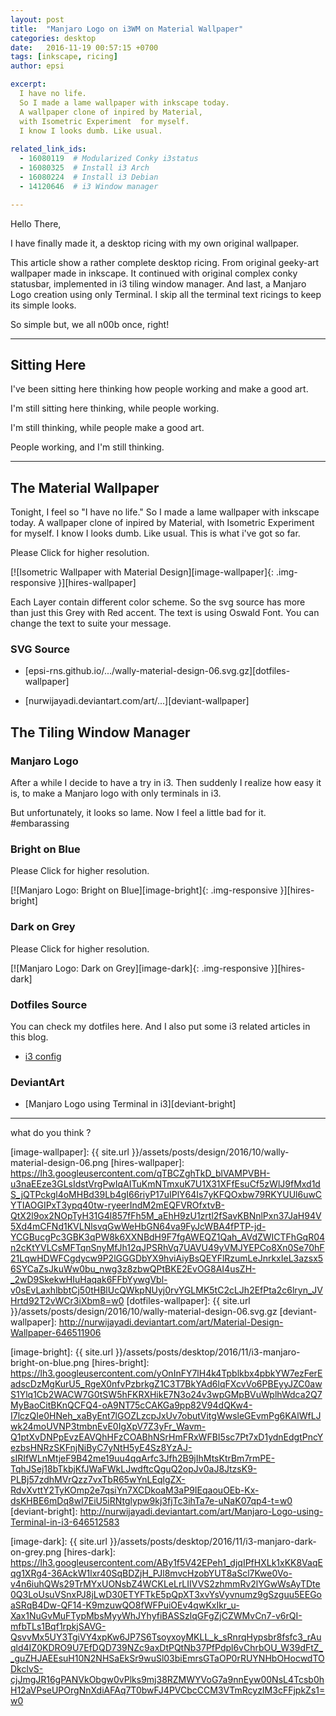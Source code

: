 ```yaml
---
layout: post
title:  "Manjaro Logo on i3WM on Material Wallpaper"
categories: desktop
date:   2016-11-19 00:57:15 +0700
tags: [inkscape, ricing]
author: epsi

excerpt:
  I have no life.
  So I made a lame wallpaper with inkscape today.
  A wallpaper clone of inpired by Material,
  with Isometric Experiment  for myself.
  I know I looks dumb. Like usual.
  
related_link_ids:
  - 16080119  # Modularized Conky i3status
  - 16080325  # Install i3 Arch
  - 16080224  # Install i3 Debian
  - 14120646  # i3 Window manager

---
```


Hello There,

I have finally made it,
a desktop ricing with my own original wallpaper.

This article show a rather complete desktop ricing.
From original geeky-art wallpaper made in inkscape.
It continued with original complex conky statusbar,
implemented in i3 tiling window manager.
And last, a Manjaro Logo creation using only Terminal.
I skip all the terminal text ricings to keep its simple looks.

So simple but, we all n00b once, right!

-- -- --

## Sitting Here 

I've been sitting here thinking how people working and make a good art.

I'm still sitting here thinking, while people working.

I'm still thinking, while people make a good art.

People working, and I'm still thinking.

-- -- --

## The Material Wallpaper

Tonight, I feel so "I have no life."
So I made a lame wallpaper with inkscape today.
A wallpaper clone of inpired by Material,
with Isometric Experiment for myself.
I know I looks dumb. Like usual.
This is what i've got so far.

Please Click for higher resolution.

[![Isometric Wallpaper with Material Design][image-wallpaper]{: .img-responsive }][hires-wallpaper]

Each Layer contain different color scheme.
So the svg source has more than just this Grey with Red accent.
The text is using Oswald Font.
You can change the text to suite your message.


### SVG Source

* [epsi-rns.github.io/.../wally-material-design-06.svg.gz][dotfiles-wallpaper]

* [nurwijayadi.deviantart.com/art/...][deviant-wallpaper]


## The Tiling Window Manager

### Manjaro Logo

After a while I decide to have a try in i3.
Then suddenly I realize how easy it is,
to make a Manjaro logo with only terminals in i3.

But unfortunately, it looks so lame.
Now I feel a little bad for it. #embarassing

### Bright on Blue

Please Click for higher resolution.

[![Manjaro Logo: Bright on Blue][image-bright]{: .img-responsive }][hires-bright]

### Dark on Grey

Please Click for higher resolution.

[![Manjaro Logo: Dark on Grey][image-dark]{: .img-responsive }][hires-dark]

### Dotfiles Source

You can check my dotfiles here. And I also put some i3 related articles in this blog.

* [i3 config][source-i3]

### DeviantArt

* [Manjaro Logo using Terminal in i3][deviant-bright]

-- -- --

what do you think ?


[//]: <> ( -- -- -- links below -- -- -- )

[image-wallpaper]:    {{ site.url }}/assets/posts/design/2016/10/wally-material-design-06.png
[hires-wallpaper]:    https://lh3.googleusercontent.com/qTBCZghTkD_blVAMPVBH-u3naEEze3GLsIdstVrgPwIqAITuKmNTmxuK7U1X31XFfEsuCf5zWlJ9fMxd1dS_jQTPckgl4oMHBd39Lb4gI66riyP17uIPlY64Is7yKFQOxbw79RKYUUl6uwCYTIAOGIPxT3ypq40tw-ryeerIndM2mEQFVROfxtvB-QtX2l9ox2NOpTyH31G4l857fFh5M_aEhH9zU1zrtl2fSavKBNnlPxn37JaH94V5Xd4mCFNd1KVLNlsvqGwWeHbGN64va9FyJcWBA4fPTP-jd-YCGBucgPc3GBK3qPW8k6XXNBdH9F7fgAWEQZ1Qah_AVdZWICTFhGqR04n2cKtYVLCsMFTqnSnyMfJh12qJPSRhVq7UAVU49yVMJYEPCo8Xn0Se70hF21LqwHDWFCgdycw9P2lGGGDbYX9hviAiyBsQEYFlRzumLeJnrkxIeL3azsx56SYCaZsJkuWw0bu_nwg3z8zbwQPtBKE2EvOG8AI4usZH-_2wD9SkekwHIuHaqak6FFbYywgVbl-v0sEvLaxhlbbtCj50tHBlUcQWkpNUyj0rvYGLMK5tC2cLJh2EfPta2c6lryn_JVHrtd92T2vWCr3iXbm8=w0
[dotfiles-wallpaper]: {{ site.url }}/assets/posts/design/2016/10/wally-material-design-06.svg.gz
[deviant-wallpaper]:  http://nurwijayadi.deviantart.com/art/Material-Design-Wallpaper-646511906

[image-bright]:    {{ site.url }}/assets/posts/desktop/2016/11/i3-manjaro-bright-on-blue.png
[hires-bright]:    https://lh3.googleusercontent.com/yOnInFY7lH4k4Tpblkbx4pbkYW7ezFerEadscDzMgKurU5_RgeX0nfvPzbrkgZ1C3T7BkYAd6lqFXcvVo6PBEyyJZC0awS1Ylq1Cb2WACW7G0tSW5hFKRXHikE7N3o24v3wpGMpBVuWplhWdca2Q7MyBaoCitBKnQCFQ4-oA9NT75cCAKGa9pp82V94dQKw4-I7lczQIe0HNeh_xaByEnt7lGOZLzcpJxUv7obutVitgWwsleGEvmPg6KAlWfLJwk24moUVNP3tmbnEvE0IgXpV7Z3yFr_Wavm-Q1ptXvDNPpEvzEAVQhHFzCOABhNSrHmFRxWFBI5sc7Pt7xD1ydnEdgtPncYezbsHNRzSKFnjNiByC7yNtH5yE4Sz8YzAJ-sIRIfWLnMtjeF9B42me19uu4qqArfc3Jfh2B9jIhMtsKtrBm7rmPE-TqhJSej18bTkbjKfJWaFWkLJwdftcQguQ2opJv0aJ8JtzsK9-PLBj57zdhMVrQzz7vxTbR65wYnLEqlgZX-RdvXvttY2TyKOmp2e7qsiYn7XCDkoaM3aP9IEqaouOEb-Kx-dsKHBE6mDq8wI7EiU5iRNtglypw9kj3fjTc3ihTa7e-uNaK07qp4-t=w0
[deviant-bright]:  http://nurwijayadi.deviantart.com/art/Manjaro-Logo-using-Terminal-in-i3-646512583

[image-dark]:     {{ site.url }}/assets/posts/desktop/2016/11/i3-manjaro-dark-on-grey.png
[hires-dark]:     https://lh3.googleusercontent.com/ABy1f5V42EPeh1_djqIPfHXLk1xKK8VaqEqg1XRg4-36AckW1lxr40SqBDZjH_PJl8mvcHzobYUT8aScl7Kwe0Vo-v4n6iuhQWs29TrMYxUONsbZ4WCKLeLrLIIVVS2zhmmRv2lYGwWsAyTDte0Q3LoUsuVSnxPJ8jLwD30ETYFTkE5pQpXT3xvYsVyvnumz9gSzguu5EEGoaSRqB4Dw-QF14-K9mzuwQO8fWFPuiOEv4qwKxIkr_u-Xax1NuGvMuFTypMbsMyyWhJYhyfiBASSzlqGFgZjCZWMvCn7-v6rQI-mfbTLs1Bqf1rpkjSAVG-QsvvMx5UY3TgiVY4xpKw6JP7S6TsoyxoyMKLL_k_sRnrqHypsbr8fsfc3_rAuqld4IZ0KDRO9U7EfDQD739NZc9axDtPQtNb37PfPdpl6vChrbOU_W39dFtZ__guZHJAEEsuH10N2NHSaEkSr9wuSl03biEmrsGTaOP0rRUYNHbOHocwdTODkclvS-cjJmgJR16gPANVkObgw0vPlks9mj38RZMWYVoG7a9nnEyw00NsL4Tcsb0hH12aVPseUPOrgNnXdiAFAq7T0bwFJ4PVCbcCCM3VTmRcyzIM3cFFjpkZs1=w0

[source-i3]: https://github.com/epsi-rns/dotfiles/tree/master/i3
